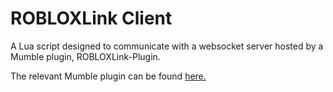 # ROBLOXLink Client
A Lua script designed to communicate with a websocket server hosted by a Mumble plugin, ROBLOXLink-Plugin.

The relevant Mumble plugin can be found [here.](https://github.com/checkraisefold/ROBLOXLink-Plugin/)
